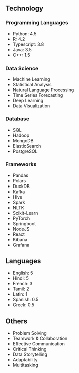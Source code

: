 ## Technology

### Programming Languages

- Python: 4.5
- R: 4.2
- Typescript: 3.8
- Java: 3.5
- C++: 1.5

### Data Science
- Machine Learning
- Statistical Analysis
- Natural Language Processing
- Time Series Forecasting
- Deep Learning
- Data Visualization

### Database
- SQL
- Hadoop
- MongoDB
- ElasticSearch
- PostgreSQL

### Frameworks
- Pandas
- Polars
- DuckDB
- Kafka
- Hive
- Spark
- NLTK
- Scikit-Learn
- PyTorch
- Springboot
- NodeJS
- React
- Kibana
- Grafana

## Languages
- English: 5
- Hindi: 5
- French: 3
- Tamil: 2
- Latin: 1
- Spanish: 0.5
- Greek: 0.5

## Others
- Problem Solving
- Teamwork & Collaboration
- Effective Communication
- Critical Thinking
- Data Storytelling
- Adaptability
- Multitasking
